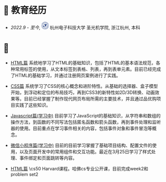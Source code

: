 
# 📖 教育经历

- *2022.9 - 至今*, <a href="https://www.hdu.edu.cn/"><img class="svg" src="/images/hdu_logo.png" width="23pt"></a> 杭州电子科技大学 圣光机学院, 浙江杭州, 本科 

# 📝 

- [HTML篇](https://www.notion.so/Javascript-1682920d6198800fb8c1f9dce052ce0e?pvs=4)  系统地学习了HTML的基础知识，包括了HTML的基本语法规范，各种常用标签的使用，从文本标签到表格、列表，再到表单元素。目前已经完成了HTML的基础学习，并通过注册网页案例进行了实践。

- [CSS篇](https://www.notion.so/HTML-1342920d619880148934eaad29f6fb37?pvs=4)  系统学习了CSS的核心概念和进阶特性。从基础的选择器、盒子模型开始，到浮动和定位的布局技巧，再到CSS3的新特性如2D/3D转换、动画效果等。目前已经掌握了制作现代网页布局所需的主要技术，并且通过品优购项目实践了这些知识。

- [Javascript篇(学习中)](https://www.notion.so/Javascript-1682920d6198800fb8c1f9dce052ce0e?pvs=4)  目前学习了JavaScript的基础知识，从字符串和数组的操作方法，到函数的不同写法包括匿名函数和箭头函数，再到事件处理和监听器的使用。目前重点在学习事件相关的内容，包括事件对象和事件冒泡等概念。

- [微信小程序篇(学习中)](https://www.notion.so/1bb2920d619880589a6eef1e9d4e0257?pvs=4)  目前的目前学习掌握了基础项目结构、配置文件的使用，以及页面开发中的常用组件和交互功能。最近在3月25日学习了样式处理、事件绑定和页面跳转等内容。

- [HTML篇](https://www.notion.so/cs50-Harvard-1b52920d6198803fa0b6f779baedb641?pvs=4) \cs50 Harvard课程。哈佛cs专业公开课，目前完成week2和problem set2


